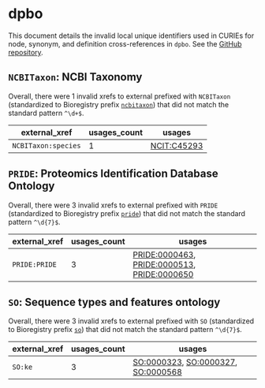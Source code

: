 # dpbo

This document details the invalid local unique identifiers used in CURIEs
for node, synonym, and definition cross-references in `dpbo`. See the [GitHub repository](https://github.com/nfdi4plants/nfdi4plants_ontology).


## `NCBITaxon`: NCBI Taxonomy

Overall, there were 1 invalid
xrefs to external prefixed with `NCBITaxon` (standardized to Bioregistry
prefix [`ncbitaxon`](https://bioregistry.io/ncbitaxon)) that
did not match the standard pattern `^\d+$`.

| external_xref       |   usages_count | usages                                                    |
|---------------------|----------------|-----------------------------------------------------------|
| `NCBITaxon:species` |              1 | [NCIT:C45293](http://purl.obolibrary.org/obo/NCIT_C45293) |

## `PRIDE`: Proteomics Identification Database Ontology

Overall, there were 3 invalid
xrefs to external prefixed with `PRIDE` (standardized to Bioregistry
prefix [`pride`](https://bioregistry.io/pride)) that
did not match the standard pattern `^\d{7}$`.

| external_xref   |   usages_count | usages                                                                                                                                                                                      |
|-----------------|----------------|---------------------------------------------------------------------------------------------------------------------------------------------------------------------------------------------|
| `PRIDE:PRIDE`   |              3 | [PRIDE:0000463](http://purl.obolibrary.org/obo/PRIDE_0000463), [PRIDE:0000513](http://purl.obolibrary.org/obo/PRIDE_0000513), [PRIDE:0000650](http://purl.obolibrary.org/obo/PRIDE_0000650) |

## `SO`: Sequence types and features ontology

Overall, there were 3 invalid
xrefs to external prefixed with `SO` (standardized to Bioregistry
prefix [`so`](https://bioregistry.io/so)) that
did not match the standard pattern `^\d{7}$`.

| external_xref   |   usages_count | usages                                                                                                                                                                    |
|-----------------|----------------|---------------------------------------------------------------------------------------------------------------------------------------------------------------------------|
| `SO:ke`         |              3 | [SO:0000323](http://purl.obolibrary.org/obo/SO_0000323), [SO:0000327](http://purl.obolibrary.org/obo/SO_0000327), [SO:0000568](http://purl.obolibrary.org/obo/SO_0000568) |

